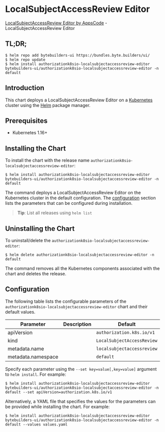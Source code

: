 # LocalSubjectAccessReview Editor

[LocalSubjectAccessReview Editor by AppsCode](https://byte.builders) - LocalSubjectAccessReview Editor

## TL;DR;

```console
$ helm repo add bytebuilders-ui https://bundles.byte.builders/ui/
$ helm repo update
$ helm install authorizationk8sio-localsubjectaccessreview-editor bytebuilders-ui/authorizationk8sio-localsubjectaccessreview-editor -n default
```

## Introduction

This chart deploys a LocalSubjectAccessReview Editor on a [Kubernetes](http://kubernetes.io) cluster using the [Helm](https://helm.sh) package manager.

## Prerequisites

- Kubernetes 1.16+

## Installing the Chart

To install the chart with the release name `authorizationk8sio-localsubjectaccessreview-editor`:

```console
$ helm install authorizationk8sio-localsubjectaccessreview-editor bytebuilders-ui/authorizationk8sio-localsubjectaccessreview-editor -n default
```

The command deploys a LocalSubjectAccessReview Editor on the Kubernetes cluster in the default configuration. The [configuration](#configuration) section lists the parameters that can be configured during installation.

> **Tip**: List all releases using `helm list`

## Uninstalling the Chart

To uninstall/delete the `authorizationk8sio-localsubjectaccessreview-editor`:

```console
$ helm delete authorizationk8sio-localsubjectaccessreview-editor -n default
```

The command removes all the Kubernetes components associated with the chart and deletes the release.

## Configuration

The following table lists the configurable parameters of the `authorizationk8sio-localsubjectaccessreview-editor` chart and their default values.

|     Parameter      | Description |          Default           |
|--------------------|-------------|----------------------------|
| apiVersion         |             | `authorization.k8s.io/v1`  |
| kind               |             | `LocalSubjectAccessReview` |
| metadata.name      |             | `localsubjectaccessreview` |
| metadata.namespace |             | `default`                  |


Specify each parameter using the `--set key=value[,key=value]` argument to `helm install`. For example:

```console
$ helm install authorizationk8sio-localsubjectaccessreview-editor bytebuilders-ui/authorizationk8sio-localsubjectaccessreview-editor -n default --set apiVersion=authorization.k8s.io/v1
```

Alternatively, a YAML file that specifies the values for the parameters can be provided while
installing the chart. For example:

```console
$ helm install authorizationk8sio-localsubjectaccessreview-editor bytebuilders-ui/authorizationk8sio-localsubjectaccessreview-editor -n default --values values.yaml
```
